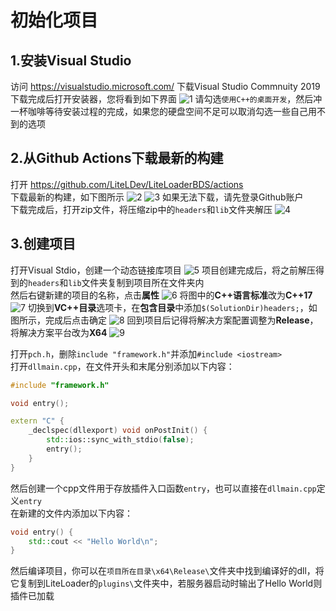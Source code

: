 # 初始化项目
## 1.安装Visual Studio
访问 https://visualstudio.microsoft.com/ 下载Visual Studio Commnuity 2019
下载完成后打开安装器，您将看到如下界面
![1](../../../images/Init-Repo-1.png)
请勾选`使用C++的桌面开发`，然后冲一杯咖啡等待安装过程的完成，如果您的硬盘空间不足可以取消勾选一些自己用不到的选项

## 2.从Github Actions下载最新的构建
打开 https://github.com/LiteLDev/LiteLoaderBDS/actions  
下载最新的构建，如下图所示
![2](../../../images/Init-Repo-2.png)
![3](../../../images/Init-Repo-3.png)
如果无法下载，请先登录Github账户  
下载完成后，打开zip文件，将压缩zip中的`headers`和`lib`文件夹解压
![4](../../../images/Init-Repo-4.png)

## 3.创建项目
打开Visual Stdio，创建一个动态链接库项目
![5](../../../images/Init-Repo-5.png)
项目创建完成后，将之前解压得到的`headers`和`lib`文件夹复制到项目所在文件夹内  
然后右键新建的项目的名称，点击**属性**
![6](../../../images/Init-Repo-6.png)
将图中的**C++语言标准**改为**C++17**
![7](../../../images/Init-Repo-7.png)
切换到**VC++目录**选项卡，在**包含目录**中添加`$(SolutionDir)headers;`，如图所示，完成后点击确定
![8](../../../images/Init-Repo-8.png)
回到项目后记得将解决方案配置调整为**Release**，将解决方案平台改为**X64**
![9](../../../images/Init-Repo-9.png)

打开`pch.h`，删除`include "framework.h"`并添加`#include <iostream>`  
打开`dllmain.cpp`，在文件开头和末尾分别添加以下内容：
```cpp
#include "framework.h"
```
```cpp
void entry();

extern "C" {
    _declspec(dllexport) void onPostInit() {
        std::ios::sync_with_stdio(false);
        entry();
    }
}
```
然后创建一个cpp文件用于存放插件入口函数`entry`，也可以直接在`dllmain.cpp`定义`entry`  
在新建的文件内添加以下内容：
```cpp
void entry() {
    std::cout << "Hello World\n";
}
```
然后编译项目，你可以在`项目所在目录\x64\Release\`文件夹中找到编译好的dll，将它复制到LiteLoader的`plugins\`文件夹中，若服务器启动时输出了Hello World则插件已加载